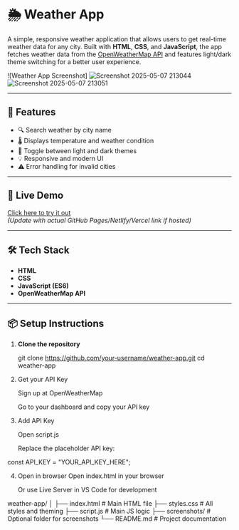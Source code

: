 
# 🌦️ Weather App

A simple, responsive weather application that allows users to get real-time weather data for any city. Built with **HTML**, **CSS**, and **JavaScript**, the app fetches weather data from the [OpenWeatherMap API](https://openweathermap.org/api) and features light/dark theme switching for a better user experience.

![Weather App Screenshot]
![Screenshot 2025-05-07 213044](https://github.com/user-attachments/assets/38bacb85-23d5-4f21-a8b8-bd0b191b48f1)
![Screenshot 2025-05-07 213051](https://github.com/user-attachments/assets/a767da82-c849-4c75-b568-06bcd777ff48)


---

## 🔧 Features

- 🔍 Search weather by city name
- 🌡️ Displays temperature and weather condition
- 🎨 Toggle between light and dark themes
- 💡 Responsive and modern UI
- ⚠️ Error handling for invalid cities

---

## 🚀 Live Demo

[Click here to try it out](#)  
*(Update with actual GitHub Pages/Netlify/Vercel link if hosted)*

---


## 🛠️ Tech Stack

- **HTML**
- **CSS**
- **JavaScript (ES6)**
- **OpenWeatherMap API**

---

## 📦 Setup Instructions

1. **Clone the repository**

   git clone https://github.com/your-username/weather-app.git
   cd weather-app 
2. Get your API Key

     Sign up at OpenWeatherMap

     Go to your dashboard and copy your API key

3. Add API Key

     Open script.js

     Replace the placeholder API key:

const API_KEY = "YOUR_API_KEY_HERE";

4. Open in browser
   Open index.html in your browser

   Or use Live Server in VS Code for development

weather-app/
│
├── index.html          # Main HTML file
├── styles.css          # All styles and theming
├── script.js           # Main JS logic
├── screenshots/        # Optional folder for screenshots
└── README.md           # Project documentation

